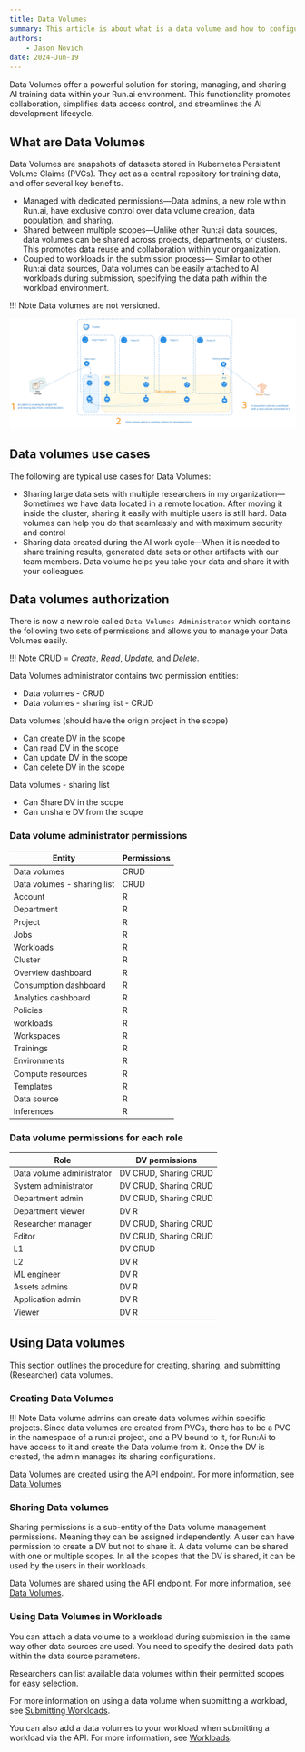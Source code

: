 ```yaml
---
title: Data Volumes
summary: This article is about what is a data volume and how to configure them for use in the Run:ai platform.
authors:
    - Jason Novich    
date: 2024-Jun-19
---
```


Data Volumes offer a powerful solution for storing, managing, and sharing AI training data within your Run.ai environment. This functionality promotes collaboration, simplifies data access control, and streamlines the AI development lifecycle.

## What are Data Volumes

Data Volumes are snapshots of datasets stored in Kubernetes Persistent Volume Claims (PVCs). They act as a central repository for training data, and offer several key benefits.

* Managed with dedicated permissions&mdash;Data admins, a new role within Run.ai, have exclusive control over data volume creation, data population, and sharing.
* Shared between multiple scopes&mdash;Unlike other Run:ai data sources, data volumes can be shared across projects, departments, or clusters. This promotes data reuse and collaboration within your organization.
* Coupled to workloads in the submission process&mdash; Similar to other Run:ai data sources, Data volumes can be easily attached to AI workloads during submission, specifying the data path within the workload environment.

!!! Note
    Data volumes are not versioned.

![data-volumes-architecture](img/data-volumes-arch.svg)

## Data volumes use cases

The following are typical use cases for Data Volumes:

* Sharing large data sets with multiple researchers in my organization&mdash;Sometimes we have data located in a remote location. After moving it inside the cluster, sharing it easily with multiple users is still hard. Data volumes can help you do that seamlessly and with maximum security and control
* Sharing data created during the AI work cycle&mdash;When it is needed to share training results, generated data sets or other artifacts with our team members. Data volume helps you take your data and share it with your colleagues.

## Data volumes authorization

There is now a new role called `Data Volumes Administrator` which contains the following two sets of permissions and allows you to manage your Data Volumes easily.

!!! Note
    CRUD = *Create*, *Read*, *Update*, and *Delete*.

Data Volumes administrator contains two permission entities:

* Data volumes - CRUD
* Data volumes - sharing list - CRUD

Data volumes (should have the origin project in the scope)

* Can create DV in the scope
* Can read DV in the scope
* Can update DV in the scope
* Can delete DV in the scope

Data volumes - sharing list

* Can Share DV in the scope
* Can unshare DV from the scope

### Data volume administrator permissions

| Entity | Permissions |
| --- |  --- |
| Data volumes  | CRUD |
| Data volumes - sharing list | CRUD |
| Account | R |
| Department | R |
| Project | R |
| Jobs | R |
| Workloads | R |
| Cluster | R |
| Overview dashboard | R |
| Consumption dashboard | R |
| Analytics dashboard | R |
| Policies | R |
| workloads | R |
| Workspaces | R |
| Trainings | R |
| Environments | R |
| Compute resources | R |
| Templates | R |
| Data source | R |
| Inferences | R |

### Data volume permissions for each role

| Role | DV permissions |
| --- |------------|
| Data volume administrator | DV CRUD, Sharing CRUD |
| System administrator | DV CRUD, Sharing CRUD |
| Department admin | DV CRUD, Sharing CRUD |
| Department viewer | DV R       |
| Researcher manager | DV CRUD, Sharing CRUD |
| Editor | DV CRUD, Sharing CRUD |
| L1 | DV CRUD    |
| L2 | DV R       |
| ML engineer | DV R       |
| Assets admins  | DV R       |
| Application admin | DV R       |
| Viewer | DV R       |

## Using Data volumes

This section outlines the procedure for creating, sharing, and submitting (Researcher) data volumes.

### Creating Data Volumes

!!! Note
    Data volume admins can create data volumes within specific projects. Since data volumes are created from PVCs, there has to be a PVC in the namespace of a run:ai project, and a PV bound to it, for Run:Ai to have access to it and create the Data volume from it. Once the DV is created, the admin manages its sharing configurations.

Data Volumes are created using the API endpoint. For more information, see [Data Volumes](https://app.run.ai/api/docs#tag/Data-Volumes)

### Sharing Data volumes

Sharing permissions is a sub-entity of the Data volume management permissions. Meaning they can be assigned independently. A user can have permission to create a DV but not to share it. A data volume can be shared with one or multiple scopes. In all the scopes that the DV is shared, it can be used by the users in their workloads.

Data Volumes are shared using the API endpoint. For more information, see [Data Volumes](https://app.run.ai/api/docs#tag/Data-Volumes).

### Using Data Volumes in Workloads

You can attach a data volume to a workload during submission in the same way other data sources are used. You need to specify the desired data path within the data source parameters.

Researchers can list available data volumes within their permitted scopes for easy selection.

For more information on using a data volume when submitting a workload, see [Submitting Workloads](../../platform-admin/workloads/submitting-workloads.md).

You can also add a data volumes to your workload when submitting a workload via the API. For more information, see [Workloads](https://app.run.ai/api/docs#tag/Workloads).
